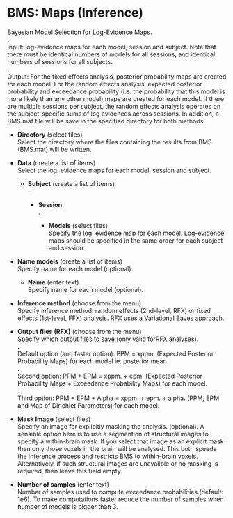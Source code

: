 # BMS: Maps (Inference)  
Bayesian Model Selection for Log-Evidence Maps.   
.   
Input: log-evidence maps for each model, session and subject. Note that there must be identical numbers of models for all sessions, and identical numbers of sessions for all subjects.   
.   
Output: For the fixed effects analysis, posterior probability maps are created for each model. For the random effects analysis, expected posterior probability and exceedance probability (i.e. the probability that this model is more likely than any other model) maps are created for each model. If there are multiple sessions per subject, the random effects analysis operates on the subject-specific sums of log evidences across sessions. In addition, a BMS.mat file will be save in the specified directory for both methods   

* **Directory** (select files)  
Select the directory where the files containing the results from BMS (BMS.mat) will be written.   

* **Data** (create a list of items)  
Select the log. evidence maps for each model, session and subject.   

    * **Subject** (create a list of items)  
    .   

        * **Session**   
        .   

            * **Models** (select files)  
            Specify the log. evidence map for each model. Log-evidence maps should be specified in the same order for each subject and session.   

* **Name models** (create a list of items)  
Specify name for each model (optional).   

    * **Name** (enter text)  
    Specify name for each model (optional).   

* **Inference method** (choose from the menu)  
Specify inference method: random effects (2nd-level, RFX) or fixed effects (1st-level, FFX) analysis. RFX uses a Variational Bayes approach.   

* **Output files (RFX)** (choose from the menu)  
Specify which output files to save (only valid forRFX analyses).    
.   
Default option (and faster option): PPM = xppm.<ext> (Expected Posterior Probability Maps) for each model ie. posterior mean.   
.   
Second option: PPM + EPM = xppm.<ext> + epm.<ext> (Expected Posterior Probability Maps + Exceedance Probability Maps) for each model.   
.   
Third option: PPM + EPM + Alpha = xppm.<ext> + epm.<ext> + alpha.<ext> (PPM, EPM and Map of Dirichlet Parameters) for each model.   

* **Mask Image** (select files)  
Specify an image for explicitly masking the analysis. (optional). A sensible option here is to use a segmention of structural images to specify a within-brain mask. If you select that image as an explicit mask then only those voxels in the brain will be analysed. This both speeds the inference process and restricts BMS to within-brain voxels. Alternatively, if such structural images are unavailble or no masking is required, then leave this field empty.   

* **Number of samples** (enter text)  
Number of samples used to compute exceedance probabilities (default: 1e6). To make computations faster reduce the number of samples when number of models is bigger than 3.   
